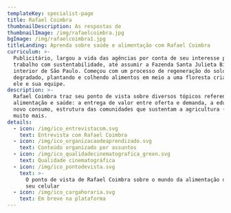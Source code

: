 ```yaml
---
templateKey: specialist-page
title: Rafael Coimbra
thumbnailDescription: As respostas de
thumbnailImage: /img/rafaelcoimbra.jpg
bgImage: /img/rafaelcoimbra1.jpg
titleLanding: Aprenda sobre saúde e alimentação com Rafael Coimbra
curriculum: >-
  Publicitário, largou a vida das agências por conta de seu interesse pelo
  trabalho com sustentabilidade, até assumir a Fazenda Santa Julieta Bio, no
  interior de São Paulo. Começou com um processo de regeneração do solo
  degradado, plantando e colhendo alimentos em meio a uma floresta criada por
  ele e sua equipe.
description: >-
  Rafael Coimbra traz seu ponto de vista sobre diversos tópicos referentes à
  alimentação e saúde: a entrega de valor entre oferta e demanda, a educação do
  novo consumo, estrutura das comunidades que sustentam a agricultura (CSAs) e
  muito mais.
details:
  - icon: /img/ico_entrevistacom.svg
    text: Entrevista com Rafael Coimbra
  - icon: /img/ico_organizacaodeaprendizado.svg
    text: Conteúdo organizado por assuntos
  - icon: /img/ico_qualidadecinematografica_green.svg
    text: Qualidade cinematográfica
  - icon: /img/ico_pontodevista.svg
    text: >-
      O ponto de vista de Rafael Coimbra sobre o mundo da alimentação direto no
      seu celular
  - icon: /img/ico_cargahoraria.svg
    text: Em breve na plataforma
---
```


